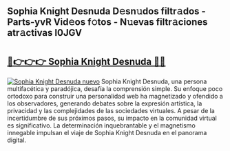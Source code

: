 ## Sophia Knight Desnuda D𝚎sn𝚞dos filtr𝚊dos - Parts-yvR Vid𝚎os f𝚘tos - N𝚞evas filtr𝚊ciones atr𝚊ctivas l0JGV

# <h2><a href="http://mbaq8i.tromn.icu/?c=Sophia+Knight+Desnuda">🔗👉👉👉 Sophia Knight Desnuda 🔗🔗</a></h2>

[![Sophia Knight Desnuda nuevo](https://i.imgur.com/pEAQMta.gif)](http://mbaq8i.tromn.icu/?c=Sophia+Knight+Desnuda)
Sophia Knight Desnuda, una persona multifacética y paradójica, desafía la comprensión simple. Su enfoque poco ortodoxo para construir una personalidad web ha magnetizado y ofendido a los observadores, generando debates sobre la expresión artística, la privacidad y las complejidades de las sociedades virtuales. A pesar de la incertidumbre de sus próximos pasos, su impacto en la comunidad virtual es significativo. La determinación inquebrantable y el magnetismo innegable impulsan el viaje de Sophia Knight Desnuda en el panorama digital.
